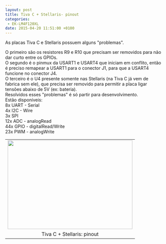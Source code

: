 ```yaml
---
layout: post
title: Tiva C + Stellaris- pinout
categories:
 - EK-LM4F120XL
date: 2015-04-20 11:51:00 +0100
---
```


As placas Tiva C e Stellaris possuem alguns "problemas".  

<div>
O primeiro são os resistores R9 e R10 que precisam ser removidos para não dar curto entre os GPIOs.</div>

<div>
O segundo é o pinmux da USART1 e USART4 que iniciam em conflito, então é preciso remapear a USART1 para o conector J1, para que a USART4 funcione no conector J4.</div>

<div>
O terceiro é o U4 presente somente nas Stellaris (na Tiva C já vem de fabrica sem ele), que precisa ser removido para permitir a placa ligar tensões abaixo de 5V (ex: bateria).<br/>
Resolvidos esses "problemas" é só partir para desenvolvimento.<br/>
Estão disponíveis:<br/>
8x UART - Serial<br/>
4x I2C - Wire<br/>
3x SPI</div>

<div>
12x ADC - analogRead<br/>
44x GPIO - digitalRead/Write<br/>
23x PWM - analogWrite<br/>
<table align="center" cellpadding="0" cellspacing="0" class="tr-caption-container" style="margin-left: auto; margin-right: auto; text-align: center;"><tbody>
<tr><td style="text-align: center;"><a href="http://4.bp.blogspot.com/-Iv0iEGENpLc/VTTX0IbZDdI/AAAAAAABIAc/kedUjg-is-A/s1600/tiva%2Bstellaris.png" imageanchor="1" style="margin-left: auto; margin-right: auto;"><img border="0" height="285" src="http://4.bp.blogspot.com/-Iv0iEGENpLc/VTTX0IbZDdI/AAAAAAABIAc/kedUjg-is-A/s1600/tiva%2Bstellaris.png" width="400"/></a></td></tr>
<tr><td class="tr-caption" style="text-align: center;">Tiva C + Stellaris: pinout</td></tr>
</tbody></table>
<br/></div>